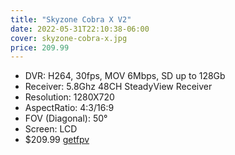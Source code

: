 ```yaml
---
title: "Skyzone Cobra X V2"
date: 2022-05-31T22:10:38-06:00
cover: skyzone-cobra-x.jpg
price: 209.99
---
```


- DVR: H264, 30fps, MOV 6Mbps, SD up to 128Gb
- Receiver: 5.8Ghz 48CH SteadyView Receiver
- Resolution: 1280X720
- AspectRatio: 4:3/16:9
- FOV (Diagonal): 50°
- Screen: LCD
- $209.99 [getfpv](https://www.getfpv.com/fpv/video-goggles/skyzone-cobra-x-v2-5-8ghz-fpv-goggles-w-steadyview-receiver.html)

